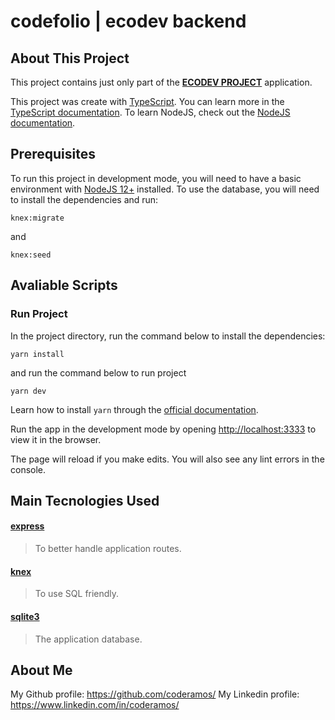 # codefolio | ecodev backend

## About This Project

This project contains just only part of the **[ECODEV PROJECT](https://github.com/coderamos/codefolio-ecodev)** application.

This project was create with [TypeScript](https://www.typescriptlang.org/). You can learn more in the [TypeScript documentation](https://www.typescriptlang.org/docs/home.html). To learn NodeJS, check out the [NodeJS documentation](https://nodejs.org/en/docs/).

## Prerequisites

To run this project in development mode, you will need to have a basic environment with [NodeJS 12+](https://nodejs.org/en/download/) installed. To use the database, you will need to install the dependencies and run:

```
knex:migrate
```

and

```
knex:seed
```

## Avaliable Scripts

### Run Project

In the project directory, run the command below to install the dependencies:

```
yarn install
```

and run the command below to run project

```
yarn dev
```

Learn how to install `yarn` through the [official documentation](https://yarnpkg.com/pt-BR/docs/install).

Run the app in the development mode by opening [http://localhost:3333](http://localhost:3333) to view it in the browser.

The page will reload if you make edits. You will also see any lint errors in the console.

## Main Tecnologies Used

#### [express](https://styled-components.com/)

> To better handle application routes.

#### [knex](http://knexjs.org/)

> To use SQL friendly.

#### [sqlite3](https://www.sqlite.org/index.html)

> The application database.

## About Me

My Github profile: https://github.com/coderamos/
My Linkedin profile: https://www.linkedin.com/in/coderamos/
